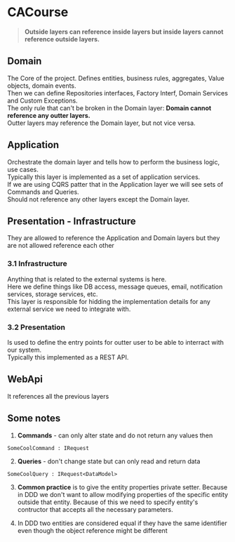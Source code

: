 # CACourse

> **Outside layers can reference inside layers but inside layers cannot reference outside layers.**


## Domain 
The Core of the project. Defines entities, business rules, aggregates, Value objects, domain events. <br/>
Then we can define Repositories interfaces, Factory Interf, Domain Services and Custom Exceptions.<br/>
The only rule that can't be broken in the Domain layer: __Domain cannot reference any outter layers.__ <br/>
Outter layers may reference the Domain layer, but not vice versa.<br/>


## Application 
Orchestrate the domain layer and tells how to perform the business logic, use cases. <br/>
Typically this layer is implemented as a set of application services. <br/>
If we are using CQRS patter that in the Application layer we will see sets of Commands and Queries. <br/>
Should not reference any other layers except the Domain layer.


## Presentation - Infrastructure
They are allowed to reference the Application and Domain layers but they are not allowed reference each other

### 3.1 Infrastructure 
Anything that is related to the external systems is here. <br/>
Here we define things like DB access, message queues, email, notification services, storage services, etc. <br/>
This layer is responsible for hidding the implementation details for any external service we need to integrate with. 	<br/>

### 3.2 Presentation
Is used to define the entry points for outter user to be able to interract with our system. <br/>
Typically this implemented as a REST API.<br/>


## WebApi

It references all the previous layers


## Some notes

1. __Commands__ - can only alter state and do not return any values then 
```
SomeCoolCommand : IRequest
```

2. __Queries__ - don't change state but can only read and return data
```
SomeCoolQuery : IRequest<DataModel>
```

3. __Common practice__ is to give the entity properties private setter. 
Because in DDD we don't want to allow modifying properties of the specific entity outside that entity.
Because of this we need to specify entity's contructor that accepts all the necessary parameters.

4. In DDD two entities are considered equal if they have the same identifier even though the object reference might be different

